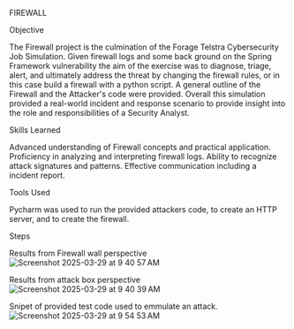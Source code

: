 FIREWALL

Objective

The Firewall project is the culmination of the Forage Telstra Cybersecurity Job Simulation. Given firewall logs and some back ground on the Spring Framework vulnerability the aim of the exercise was to diagnose, triage, alert, and ultimately address the threat by changing the firewall rules, or in this case build a firewall with a python script. A general outline of the Firewall and the Attacker's code were provided. Overall this simulation provided a real-world incident and response scenario to provide insight into the role and responsibilities of a Security Analyst. 

Skills Learned

Advanced understanding of Firewall concepts and practical application.
Proficiency in analyzing and interpreting firewall logs.
Ability to recognize attack signatures and patterns.
Effective communication including a incident report. 

Tools Used

Pycharm was used to run the provided attackers code, to create an HTTP server, and to create the firewall.

Steps

Results from Firewall wall perspective
![Screenshot 2025-03-29 at 9 40 57 AM](https://github.com/user-attachments/assets/42049679-d909-465d-a8fc-24c2b2f00664)

Results from attack box perspective
![Screenshot 2025-03-29 at 9 40 39 AM](https://github.com/user-attachments/assets/02658149-3e67-45d3-b91f-f2963b810ffa)

Snipet of provided test code used to emmulate an attack.
![Screenshot 2025-03-29 at 9 54 53 AM](https://github.com/user-attachments/assets/8c51d760-10e9-44e0-ade5-5237b2b3649d)
